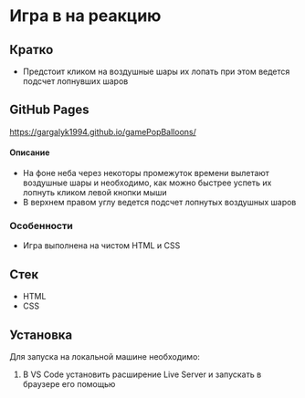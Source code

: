 # Игра в на реакцию

## Кратко
- Предстоит кликом на воздушные шары их лопать при этом ведется подсчет лопнувших шаров

## GitHub Pages

https://gargalyk1994.github.io/gamePopBalloons/

#### Описание

- На фоне неба через некоторы промежуток времени вылетают воздушные шары и необходимо, как можно быстрее успеть их лопнуть кликом левой кнопки мыши
- В верхнем правом углу ведется подсчет лопнутых воздушных шаров

### Особенности

- Игра выполнена на чистом HTML и CSS

## Стек

- HTML
- CSS

## Установка

Для запуска на локальной машине необходимо:</br>

1. В VS Code установить расширение Live Server и запускать в браузере его помощью
